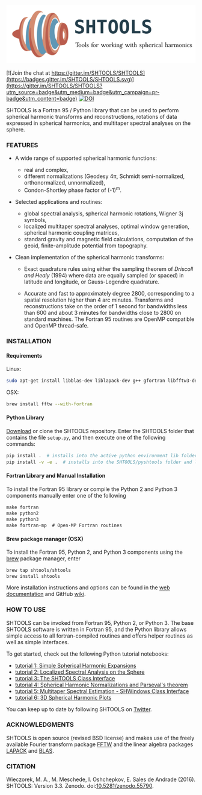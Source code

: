 ![LOGO](logo.png)

[![Join the chat at https://gitter.im/SHTOOLS/SHTOOLS](https://badges.gitter.im/SHTOOLS/SHTOOLS.svg)](https://gitter.im/SHTOOLS/SHTOOLS?utm_source=badge&utm_medium=badge&utm_campaign=pr-badge&utm_content=badge)
[![DOI](https://zenodo.org/badge/doi/10.5281/zenodo.20920.svg)](http://dx.doi.org/10.5281/zenodo.20920)

SHTOOLS is a Fortran 95 / Python library that can be used to perform
spherical harmonic transforms and reconstructions, rotations of data expressed
in spherical harmonics, and multitaper spectral analyses on the sphere.

### FEATURES ###

* A wide range of supported spherical harmonic functions:
   * real and complex,
   * different normalizations (Geodesy 4&pi;, Schmidt semi-normalized, orthonormalized, unnormalized),
   * Condon-Shortley phase factor of (-1)<sup>m</sup>.

* Selected applications and routines:
   * global spectral analysis, spherical harmonic rotations, Wigner 3j symbols,
   * localized multitaper spectral analyses, optimal window generation, spherical harmonic coupling matrices,
   * standard gravity and magnetic field calculations, computation of the geoid, finite-amplitude potential from topography.

* Clean implementation of the spherical harmonic transforms:
  * Exact quadrature rules using either the sampling theorem of *Driscoll and Healy* (1994) where data are equally sampled (or spaced) in latitude and longitude, or Gauss-Legendre quadrature.

  * Accurate and fast to approximately degree 2800, corresponding to a spatial
    resolution higher than 4 arc minutes. Transforms and reconstructions take
    on the order of 1 second for bandwidths less than 600 and about 3 minutes
    for bandwidths close to 2800 on standard machines. The Fortran 95 routines are
    OpenMP compatible and OpenMP thread-safe.

### INSTALLATION ###
#### Requirements ####
Linux:
```bash
sudo apt-get install libblas-dev liblapack-dev g++ gfortran libfftw3-dev tcsh
```
OSX:
```bash
brew install fftw --with-fortran
```

#### Python Library ####
[Download](https://github.com/SHTOOLS/SHTOOLS/zipball/master) or clone the SHTOOLS repository. Enter the SHTOOLS folder that contains the file ```setup.py```, and then execute one of the following commands:
```bash
pip install .  # installs into the active python environment lib folder
pip install -v -e .  # installs into the SHTOOLS/pyshtools folder and links to the active python environment
```

#### Fortran Library and Manual Installation ####
To install the Fortran 95 library or compile the Python 2 and Python 3 components manually
enter one of the following
```
make fortran
make python2
make python3
make fortran-mp  # Open-MP Fortran routines
```

#### Brew package manager (OSX) ####

To install the Fortran 95, Python 2, and Python 3 components using the [brew](http://brew.sh/) package manager, enter
```
brew tap shtools/shtools
brew install shtools
```

More installation instructions and options can be found in the [web documentation](https://shtools.ipgp.fr) and GitHub 
[wiki](https://github.com/SHTOOLS/SHTOOLS/wiki).


### HOW TO USE ###

SHTOOLS can be invoked from Fortran 95, Python 2, or Python 3. The
base SHTOOLS software is written in Fortran 95, and the Python library allows
simple access to all fortran-compiled routines and offers helper routines as
well as simple interfaces.

To get started, check out the following Python tutorial notebooks:

* [tutorial 1: Simple Spherical Harmonic Expansions](examples/notebooks/tutorial_1.ipynb)
* [tutorial 2: Localized Spectral Analysis on the Sphere](examples/notebooks/tutorial_2.ipynb)
* [tutorial 3: The SHTOOLS Class Interface](examples/notebooks/tutorial_3.ipynb)
* [tutorial 4: Spherical Harmonic Normalizations and Parseval's theorem](examples/notebooks/tutorial_4.ipynb)
* [tutorial 5: Multitaper Spectral Estimation - SHWindows Class Interface](examples/notebooks/tutorial_5.ipynb)
* [tutorial 6: 3D Spherical Harmonic Plots](examples/notebooks/tutorial_6.ipynb)

You can keep up to date by following SHTOOLS on [Twitter](https://twitter.com/SH_tools).

### ACKNOWLEDGMENTS ###
SHTOOLS is open source (revised BSD license) and makes use of the freely
available Fourier transform package
[FFTW](http://www.fftw.org) and the linear algebra packages
[LAPACK](http://www.netlib.org/lapack/) and
[BLAS](http://www.netlib.org/blas/).

### CITATION ###
Wieczorek, M. A., M. Meschede, I. Oshchepkov, E. Sales de Andrade (2016). SHTOOLS: Version 3.3. Zenodo. doi:[10.5281/zenodo.55790](http://dx.doi.org/10.5281/zenodo.20920).
